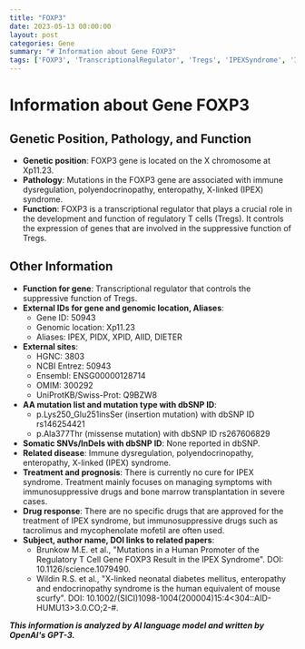 ```yaml
---
title: "FOXP3"
date: 2023-05-13 00:00:00
layout: post
categories: Gene
summary: "# Information about Gene FOXP3"
tags: ['FOXP3', 'TranscriptionalRegulator', 'Tregs', 'IPEXSyndrome', 'ImmunosuppressiveDrugs', 'GeneticMutation', 'RegulatoryTCells', 'Polyendocrinopathy']
---
```


# Information about Gene FOXP3

## Genetic Position, Pathology, and Function
- **Genetic position**: FOXP3 gene is located on the X chromosome at Xp11.23.
- **Pathology**: Mutations in the FOXP3 gene are associated with immune dysregulation, polyendocrinopathy, enteropathy, X-linked (IPEX) syndrome.
- **Function**: FOXP3 is a transcriptional regulator that plays a crucial role in the development and function of regulatory T cells (Tregs). It controls the expression of genes that are involved in the suppressive function of Tregs.

## Other Information
- **Function for gene**: Transcriptional regulator that controls the suppressive function of Tregs.
- **External IDs for gene and genomic location, Aliases**:
   - Gene ID: 50943
   - Genomic location: Xp11.23
   - Aliases: IPEX, PIDX, XPID, AIID, DIETER
- **External sites**:
   - HGNC: 3803
   - NCBI Entrez: 50943
   - Ensembl: ENSG00000128714
   - OMIM: 300292
   - UniProtKB/Swiss-Prot: Q9BZW8
- **AA mutation list and mutation type with dbSNP ID**: 
   - p.Lys250_Glu251insSer (insertion mutation) with dbSNP ID rs146254421
   - p.Ala377Thr (missense mutation) with dbSNP ID rs267606829
- **Somatic SNVs/InDels with dbSNP ID**: None reported in dbSNP.
- **Related disease**: Immune dysregulation, polyendocrinopathy, enteropathy, X-linked (IPEX) syndrome.
- **Treatment and prognosis**: There is currently no cure for IPEX syndrome. Treatment mainly focuses on managing symptoms with immunosuppressive drugs and bone marrow transplantation in severe cases.
- **Drug response**: There are no specific drugs that are approved for the treatment of IPEX syndrome, but immunosuppressive drugs such as tacrolimus and mycophenolate mofetil are often used.
- **Subject, author name, DOI links to related papers**:
   - Brunkow M.E. et al., "Mutations in a Human Promoter of the Regulatory T Cell Gene FOXP3 Result in the IPEX Syndrome". DOI: 10.1126/science.1079490.
   - Wildin R.S. et al., "X-linked neonatal diabetes mellitus, enteropathy and endocrinopathy syndrome is the human equivalent of mouse scurfy". DOI: 10.1002/(SICI)1098-1004(200004)15:4<304::AID-HUMU13>3.0.CO;2-#.

**_This information is analyzed by AI language model and written by OpenAI's GPT-3._**